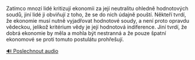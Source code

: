 
Zatímco mnozí lidé kritizují ekonomii za její neutralitu ohledně hodnotových soudů, jiní lidé ji obviňují z toho, že se do nich údajně pouští. Někteří tvrdí, že ekonomie musí nutně vyjadřovat hodnotové soudy, a není proto opravdu vědeckou, jelikož kritérium vědy je její hodnotová indiference. Jiní tvrdí, že dobrá ekonomie by měla a mohla být nestranná a že pouze špatní ekonomové se proti tomuto postulátu prohřešují.

[🔊 Poslechnout audio](/data/7-paragraphs/audio/chapter_169/para_004-Zatmco-mnoz-lid-kritizuj-ekonomii-za-jej-neut.mp3)
